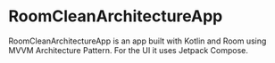 # RoomCleanArchitectureApp
RoomCleanArchitectureApp is an app built with Kotlin and Room using MVVM Architecture Pattern. For the UI it uses Jetpack Compose.
